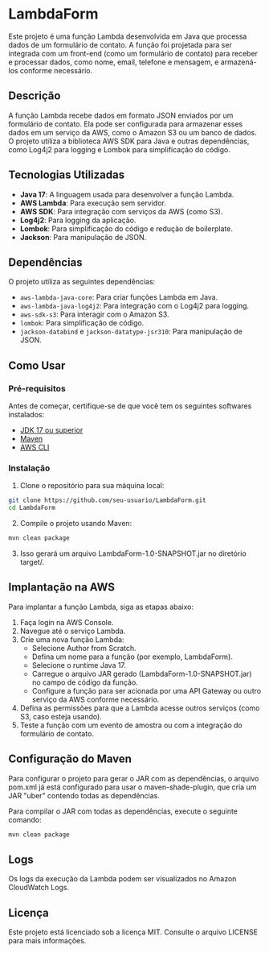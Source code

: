 # LambdaForm

Este projeto é uma função Lambda desenvolvida em Java que processa dados de um formulário de contato. A função foi projetada para ser integrada com um front-end (como um formulário de contato) para receber e processar dados, como nome, email, telefone e mensagem, e armazená-los conforme necessário.

## Descrição

A função Lambda recebe dados em formato JSON enviados por um formulário de contato. Ela pode ser configurada para armazenar esses dados em um serviço da AWS, como o Amazon S3 ou um banco de dados. O projeto utiliza a biblioteca AWS SDK para Java e outras dependências, como Log4j2 para logging e Lombok para simplificação do código.

## Tecnologias Utilizadas

- **Java 17**: A linguagem usada para desenvolver a função Lambda.
- **AWS Lambda**: Para execução sem servidor.
- **AWS SDK**: Para integração com serviços da AWS (como S3).
- **Log4j2**: Para logging da aplicação.
- **Lombok**: Para simplificação do código e redução de boilerplate.
- **Jackson**: Para manipulação de JSON.

## Dependências

O projeto utiliza as seguintes dependências:

- `aws-lambda-java-core`: Para criar funções Lambda em Java.
- `aws-lambda-java-log4j2`: Para integração com o Log4j2 para logging.
- `aws-sdk-s3`: Para interagir com o Amazon S3.
- `lombok`: Para simplificação de código.
- `jackson-databind` e `jackson-datatype-jsr310`: Para manipulação de JSON.

## Como Usar

### Pré-requisitos

Antes de começar, certifique-se de que você tem os seguintes softwares instalados:

- [JDK 17 ou superior](https://adoptopenjdk.net/)
- [Maven](https://maven.apache.org/)
- [AWS CLI](https://aws.amazon.com/cli/)

### Instalação

1. Clone o repositório para sua máquina local:
```bash
git clone https://github.com/seu-usuario/LambdaForm.git
cd LambdaForm
```

2. Compile o projeto usando Maven:
```bash
mvn clean package
```

3. Isso gerará um arquivo LambdaForm-1.0-SNAPSHOT.jar no diretório target/.

## Implantação na AWS

Para implantar a função Lambda, siga as etapas abaixo:

1. Faça login na AWS Console.
2. Navegue até o serviço Lambda.
3. Crie uma nova função Lambda:
   - Selecione Author from Scratch.
   - Defina um nome para a função (por exemplo, LambdaForm).
   - Selecione o runtime Java 17.
   - Carregue o arquivo JAR gerado (LambdaForm-1.0-SNAPSHOT.jar) no campo de código da função.
   - Configure a função para ser acionada por uma API Gateway ou outro serviço da AWS conforme necessário.
4. Defina as permissões para que a Lambda acesse outros serviços (como S3, caso esteja usando).
5. Teste a função com um evento de amostra ou com a integração do formulário de contato.

## Configuração do Maven

Para configurar o projeto para gerar o JAR com as dependências, o arquivo pom.xml já está configurado para usar o maven-shade-plugin, que cria um JAR "uber" contendo todas as dependências.

Para compilar o JAR com todas as dependências, execute o seguinte comando:

```bash 
mvn clean package
```

## Logs

Os logs da execução da Lambda podem ser visualizados no Amazon CloudWatch Logs.
 
## Licença
Este projeto está licenciado sob a licença MIT. Consulte o arquivo LICENSE para mais informações.